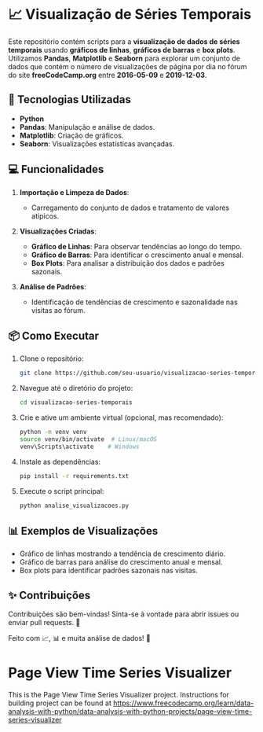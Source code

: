 # 📈 Visualização de Séries Temporais

Este repositório contém scripts para a **visualização de dados de séries temporais** usando **gráficos de linhas**, **gráficos de barras** e **box plots**. Utilizamos **Pandas**, **Matplotlib** e **Seaborn** para explorar um conjunto de dados que contém o número de visualizações de página por dia no fórum do site **freeCodeCamp.org** entre **2016-05-09** e **2019-12-03**.

## 🚀 Tecnologias Utilizadas

- **Python**
- **Pandas**: Manipulação e análise de dados.
- **Matplotlib**: Criação de gráficos.
- **Seaborn**: Visualizações estatísticas avançadas.

## 💻 Funcionalidades

1. **Importação e Limpeza de Dados**:
   - Carregamento do conjunto de dados e tratamento de valores atípicos.

2. **Visualizações Criadas**:
   - **Gráfico de Linhas**: Para observar tendências ao longo do tempo.
   - **Gráfico de Barras**: Para identificar o crescimento anual e mensal.
   - **Box Plots**: Para analisar a distribuição dos dados e padrões sazonais.

3. **Análise de Padrões**:
   - Identificação de tendências de crescimento e sazonalidade nas visitas ao fórum.

## 📦 Como Executar

1. Clone o repositório:
   ```bash
   git clone https://github.com/seu-usuario/visualizacao-series-temporais.git
   ```

2. Navegue até o diretório do projeto:
   ```bash
   cd visualizacao-series-temporais
   ```

3. Crie e ative um ambiente virtual (opcional, mas recomendado):
   ```bash
   python -m venv venv
   source venv/bin/activate  # Linux/macOS
   venv\Scripts\activate    # Windows
   ```

4. Instale as dependências:
   ```bash
   pip install -r requirements.txt
   ```

5. Execute o script principal:
   ```bash
   python analise_visualizacoes.py
   ```

## 📊 Exemplos de Visualizações

- Gráfico de linhas mostrando a tendência de crescimento diário.
- Gráfico de barras para análise do crescimento anual e mensal.
- Box plots para identificar padrões sazonais nas visitas.

## ✨ Contribuições

Contribuições são bem-vindas! Sinta-se à vontade para abrir issues ou enviar pull requests. 🙌


Feito com 📈, 📊 e muita análise de dados! 🚀


# Page View Time Series Visualizer

This is the Page View Time Series Visualizer project. Instructions for building  project can be found at https://www.freecodecamp.org/learn/data-analysis-with-python/data-analysis-with-python-projects/page-view-time-series-visualizer
